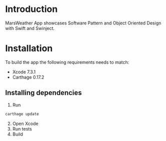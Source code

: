# Introduction

MarsWeather App showcases Software Pattern and Object Oriented Design with Swift and Swinject. 

# Installation 

To build the app the following requirements needs to match:

- Xcode 7.3.1
- Carthage 0.17.2

## Installing dependencies

1. Run

```bash 
carthage update
```

2. Open Xcode
3. Run tests
4. Build
